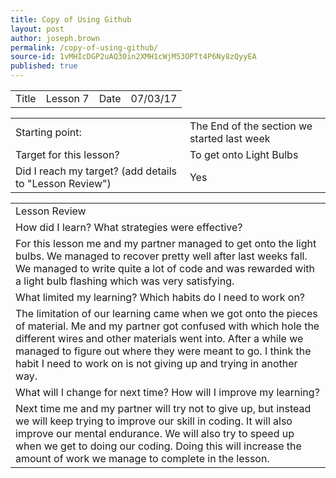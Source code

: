 ```yaml
---
title: Copy of Using Github
layout: post
author: joseph.brown
permalink: /copy-of-using-github/
source-id: 1vMHIcDGP2uAQ30in2XMH1cWjM53OPTt4P6Ny8zQyyEA
published: true
---
```

<table>
  <tr>
    <td>Title</td>
    <td>Lesson 7</td>
    <td>Date</td>
    <td>07/03/17</td>
  </tr>
</table>


<table>
  <tr>
    <td>Starting point:</td>
    <td>The End of the section we started last week</td>
  </tr>
  <tr>
    <td>Target for this lesson?</td>
    <td>To get onto Light Bulbs</td>
  </tr>
  <tr>
    <td>Did I reach my target? 
(add details to "Lesson Review")</td>
    <td>Yes</td>
  </tr>
</table>


<table>
  <tr>
    <td>Lesson Review</td>
  </tr>
  <tr>
    <td>How did I learn? What strategies were effective? </td>
  </tr>
  <tr>
    <td>For this lesson me and my partner managed to get onto the light bulbs. We managed to recover pretty well after last weeks fall. We managed to write quite a lot of code and was rewarded with a light bulb flashing which was very satisfying.</td>
  </tr>
  <tr>
    <td>What limited my learning? Which habits do I need to work on? </td>
  </tr>
  <tr>
    <td>The limitation of our learning came when we got onto the pieces of material. Me and my partner got confused with which hole the different wires and other materials went into. After a while we managed to figure out where they were meant to go. I think the habit I need to work on is not giving up and trying in another way.</td>
  </tr>
  <tr>
    <td>What will I change for next time? How will I improve my learning?</td>
  </tr>
  <tr>
    <td>Next time me and my partner will try not to give up, but instead we will keep trying to improve our skill in coding. It will also improve our mental endurance. We will also try to speed up when we get to doing our coding. Doing this will increase the amount of work we manage to complete in the lesson.</td>
  </tr>
</table>


